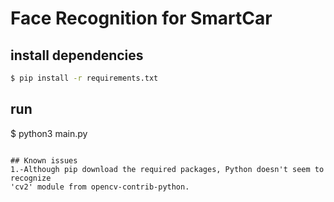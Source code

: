 # Face Recognition for SmartCar


## install dependencies

``` bash
$ pip install -r requirements.txt
```

## run
$ python3 main.py
```

## Known issues
1.-Although pip download the required packages, Python doesn't seem to recognize
'cv2' module from opencv-contrib-python.
